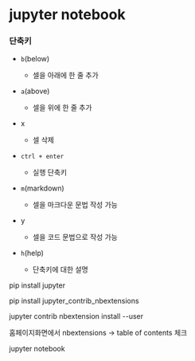 # jupyter notebook

### 단축키

- `b`(below)
  -  셀을 아래에 한 줄 추가
- `a`(above)
  - 셀을 위에 한 줄 추가 
- x
  - 셀 삭제

- `ctrl + enter`
  - 실행 단축키

- `m`(markdown)
  - 셀을 마크다운 문법 작성 가능
- y
  - 셀을 코드 문법으로 작성 가능
- `h`(help)
  - 단축키에 대한 설명



pip install jupyter

pip install jupyter_contrib_nbextensions

jupyter contrib nbextension install --user

홈페이지화면에서 nbextensions  ->  table of contents 체크

jupyter notebook





